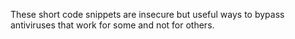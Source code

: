 These short code snippets are insecure but useful ways to bypass antiviruses that work for some and not for others.
